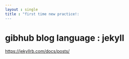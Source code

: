 ```yaml
---
layout : single
title : "first time new practice!:
---
```



# gibhub blog language : jekyll
https://jekyllrb.com/docs/posts/
